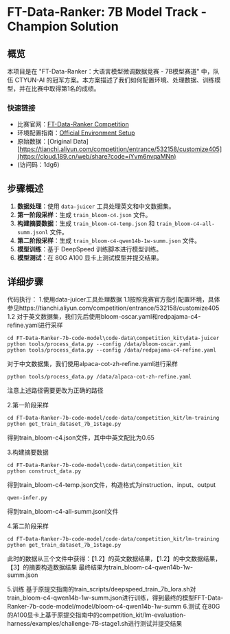 # FT-Data-Ranker: 7B Model Track - Champion Solution

## 概览

本项目是在 "FT-Data-Ranker：大语言模型微调数据竞赛 - 7B模型赛道" 中，队伍 CTYUN-AI 的冠军方案。本方案描述了我们如何配置环境、处理数据、训练模型，并在比赛中取得第1名的成绩。

### 快速链接

- 比赛官网：[FT-Data-Ranker Competition](https://tianchi.aliyun.com/competition/entrance/532158)
- 环境配置指南：[Official Environment Setup](https://tianchi.aliyun.com/competition/entrance/532158/customize405)
- 原始数据：[Original Data][https://tianchi.aliyun.com/competition/entrance/532158/customize405](https://cloud.189.cn/web/share?code=iYvm6nvqaMNn)
- (访问码：1dg6)
## 步骤概述

1. **数据处理**：使用 `data-juicer` 工具处理英文和中文数据集。
2. **第一阶段采样**：生成 `train_bloom-c4.json` 文件。
3. **构建摘要数据**：生成 `train_bloom-c4-temp.json` 和 `train_bloom-c4-all-summ.jsonl` 文件。
4. **第二阶段采样**：生成 `train_bloom-c4-qwen14b-1w-summ.json` 文件。
5. **模型训练**：基于 DeepSpeed 训练脚本进行模型训练。
6. **模型测试**：在 80G A100 显卡上测试模型并提交结果。

## 详细步骤

代码执行：
1.使用data-juicer工具处理数据
1.1按照竞赛官方指引配置环境，具体参见https://tianchi.aliyun.com/competition/entrance/532158/customize405
1.2
对于英文数据集，我们先后使用bloom-oscar.yaml和redpajama-c4-refine.yaml进行采样
```
cd FT-Data-Ranker-7b-code-model\code-data\competition_kit\data-juicer
python tools/process_data.py --config /data/bloom-oscar.yaml
python tools/process_data.py --config /data/redpajama-c4-refine.yaml
```
对于中文数据集，我们使用alpaca-cot-zh-refine.yaml进行采样
```
python tools/process_data.py /data/alpaca-cot-zh-refine.yaml
```
注意上述路径需要更改为正确的路径

2.第一阶段采样
```
cd FT-Data-Ranker-7b-code-model/code-data/competition_kit/lm-training
python get_train_dataset_7b_1stage.py
```
得到train_bloom-c4.json文件，其中中英文配比为0.65

3.构建摘要数据
```
cd FT-Data-Ranker-7b-code-model\code-data\competition_kit
python construct_data.py
```
得到train_bloom-c4-temp.json文件，构造格式为instruction、input、output
```
qwen-infer.py
```
得到train_bloom-c4-all-summ.jsonl文件

4.第二阶段采样
```
cd FT-Data-Ranker-7b-code-model/code-data/competition_kit/lm-training
python get_train_dataset_7b_1stage.py
```
此时的数据从三个文件中获得：【1.2】的英文数据结果，【1.2】的中文数据结果，【3】的摘要构造数据结果
最终结果为train_bloom-c4-qwen14b-1w-summ.json

5.训练
基于原提交指南的train_scripts/deepspeed_train_7b_lora.sh对train_bloom-c4-qwen14b-1w-summ.json进行训练，得到最终的模型FFT-Data-Ranker-7b-code-model/model/bloom-c4-qwen14b-1w-summ
6.测试
在80G的A100显卡上基于原提交指南中的competition_kit/lm-evaluation-harness/examples/challenge-7B-stage1.sh进行测试并提交结果

